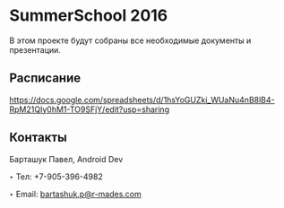 # SummerSchool 2016

В этом проекте будут собраны все необходимые документы и презентации.

## Расписание 

https://docs.google.com/spreadsheets/d/1hsYoGUZki_WUaNu4nB8lB4-RpM21QIy0hM1-TO9SFjY/edit?usp=sharing

## Контакты

Барташук Павел, Android Dev

‣ Тел: +7-905-396-4982

‣ Email: bartashuk.p@r-mades.com
